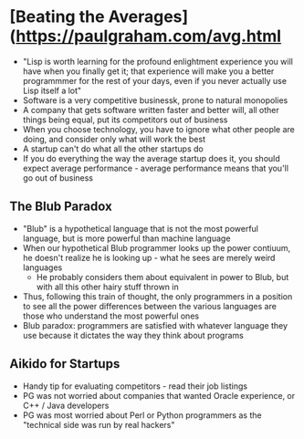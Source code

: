 # [Beating the Averages](https://paulgraham.com/avg.html

* "Lisp is worth learning for the profound enlightment experience you will have when you finally get it; that experience will make you a better programmmer for the rest of your days, even if you never actually use Lisp itself a lot"
* Software is a very competitive businessk, prone to natural monopolies
* A company that gets software written faster and better will, all other things being equal, put its competitors out of business
* When you choose technology, you have to ignore what other people are doing, and consider only what will work the best
* A startup can't do what all the other startups do
* If you do everything the way the average startup does it, you should expect average performance - average performance means that you'll go out of business

## The Blub Paradox

* "Blub" is a hypothetical language that is not the most powerful language, but is more powerful than machine language
* When our hypothetical Blub programmer looks up the power contiuum, he doesn't realize he is looking up - what he sees are merely weird languages
  * He probably considers them about equivalent in power to Blub, but with all this other hairy stuff thrown in
* Thus, following this train of thought, the only programmers in a position to see all the power differences between the various languages are those who understand the most powerful ones
* Blub paradox: programmers are satisfied with whatever language they use because it dictates the way they think about programs

## Aikido for Startups

* Handy tip for evaluating competitors - read their job listings
* PG was not worried about companies that wanted Oracle experience, or C++ / Java developers
* PG was most worried about Perl or Python programmers as the "technical side was run by real hackers"
